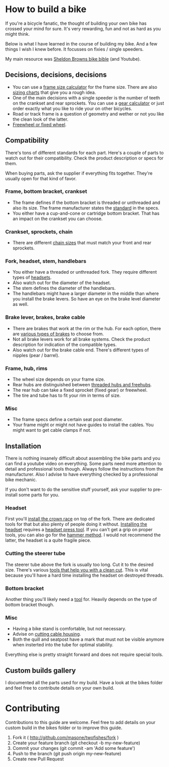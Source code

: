 # How to build a bike

If you're a bicycle fanatic, the thought of building your own bike has crossed your mind for sure. It's very rewarding, fun and not as hard as you might think.

Below is what I have learned in the course of building my bike. And a few things I wish I knew before. It focusses on fixies / single speeders.

My main resource was [Sheldon Browns bike bible](http://www.sheldonbrown.com/) (and Youtube).



## Decisions, decisions, decisions

* You can use a [frame size calculator](http://www.ebicycles.com/bicycle-tools/frame-sizer) for the frame size. There are also [sizing charts](http://www.ebicycles.com/article/bicycle-frame-size-charts.html) that give you a rough idea.
* One of the main decisions with a single speeder is the number of teeth on the crankset and rear sprockets. You can use a [gear calculator](http://www.sheldonbrown.com/gears/) or just order exactly what you like to ride your on other bicycles.
* Road or track frame is a question of geometry and wether or not you like the clean look of the latter.
* [Freewheel or fixed wheel](https://www.purefixcycles.com/blogs/fixie-news/11608417-fixed-or-free-whats-best-for-me).



## Compatibility

There's tons of different standards for each part. Here's a couple of parts to watch out for their compatibility. Check the product description or specs for them.

When buying parts, ask the supplier if everything fits together. They're usually open for that kind of favor.


### Frame, bottom bracket, crankset

* The frame defines if the bottom bracket is threaded or unthreaded and also its size. The frame manufacturer states the [standard](http://www.sheldonbrown.com/gloss_bo-z.html#bottom) in the specs.
* You either have a cup-and-cone or cartridge bottom bracket. That has an impact on the crankset you can choose.


### Crankset, sprockets, chain

* There are different [chain sizes](http://www.sheldonbrown.com/gloss_ch.html#chain) that must match your front and rear sprockets.


### Fork, headset, stem, handlebars

* You either have a threaded or unthreaded fork. They require different types of [headsets](http://www.sheldonbrown.com/gloss_ha-i.html#headset).
* Also watch out for the diameter of the headset.
* The stem defines the diameter of the handlebars.
* The handlebars might have a larger diameter in the middle than where you install the brake levers. So have an eye on the brake level diameter as well.


### Brake lever, brakes, brake cable

* There are brakes that work at the rim or the hub. For each option, there are [various types of brakes](http://sheldonbrown.com/brake-choices.html) to choose from.
* Not all brake levers work for all brake systems. Check the product description for indication of the compatible types.
* Also watch out for the brake cable end. There's different types of nipples (pear / barrel).


### Frame, hub, rims

* The wheel size depends on your frame size.
* Rear hubs are distinguished between [threaded hubs and freehubs](http://www.sheldonbrown.com/freewheels.html).
* The rear hub can take a fixed sprocket (fixed gear) or freewheel.
* The tire and tube has to fit your rim in terms of size.


### Misc

* The frame specs define a certain seat post diameter.
* Your frame might or might not have guides to install the cables. You might want to get cable clamps if not.



## Installation

There is nothing insanely difficult about assembling the bike parts and you can find a youtube video on everything. Some parts need more attention to detail and professional tools though. Always follow the instructions from the manufacturer. Also I advise to have everything checked by a professional bike mechanic.

If you don't want to do the sensitive stuff yourself, ask your supplier to pre-install some parts for you.


### Headset

First you'll [install the crown race](https://www.youtube.com/watch?v=QzXMb0EtvH0) on top of the fork. There are dedicated tools for that but also plenty of people doing it without. [Installing the headset](https://www.youtube.com/watch?v=gJClO7l3EMs) requires a [headset press tool](https://www.google.ch/search?es_sm=91&biw=1305&bih=1024&tbm=isch&sa=1&q=headset+press+tool&oq=headset+press+tool&gs_l=img.3..0l2.32443.34632.0.34834.18.16.0.2.2.0.146.1211.13j3.16.0....0...1c.1.64.img..0.18.1215.HOlhMOjJ6sE). If you can't get a grip on proper tools, you can also go for the [hammer method](https://www.youtube.com/watch?v=madXF-C883s). I would not recommend the latter, the headset is a quite fragile piece.


### Cutting the steerer tube

The steerer tube above the fork is usually too long. Cut it to the desired size. There's various [tools that help you with a clean cut](https://www.google.ch/search?q=cut+steerer+tube+tool&es_sm=91&tbm=isch&tbo=u&source=univ&sa=X&ved=0CEYQsARqFQoTCJuD5O_H7scCFUwDGgodtWkP-Q&biw=1305&bih=1024). This is vital because you'll have a hard time installing the headset on destroyed threads.


### Bottom bracket

Another thing you'll likely need a [tool](https://www.google.ch/search?q=bottom+bracket+tool&es_sm=91&source=lnms&tbm=isch&sa=X&ved=0CAcQ_AUoAWoVChMIgNT58MruxwIVC1kaCh2sDgjB&biw=1305&bih=1024) for. Heavily depends on the type of bottom bracket though.


### Misc

* Having a bike stand is comfortable, but not necessary.
* Advise on [cutting cable housing](http://sheldonbrown.com/cables.html#cutting
).
* Both the quill and seatpost have a mark that must not be visible anymore when insterted into the tube for optimal stability.

Everything else is pretty straight forward and does not require special tools.


## Custom builds gallery

I documented all the parts used for my build. Have a look at the bikes folder and feel free to contribute details on your own build.


# Contributing

Contributions to this guide are welcome. Feel free to add details on your custom build in the bikes folder or to improve this guide.

1. Fork it ( http://github.com/masone/twofishes/fork )
2. Create your feature branch (git checkout -b my-new-feature)
3. Commit your changes (git commit -am 'Add some feature')
4. Push to the branch (git push origin my-new-feature)
5. Create new Pull Request
